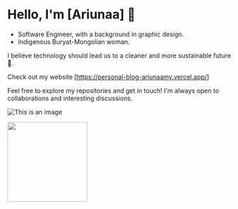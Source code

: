 # Hello, I'm [Ariunaa] 👋

- Software Engineer, with a background in graphic design.
- Indigenous Buryat-Mongolian woman.

  
I believe technology should lead us to a cleaner and more sustainable future 🌱.


 Check out my website [https://personal-blog-ariunaamy.vercel.app/]



Feel free to explore my repositories and get in touch! I'm always open to collaborations and interesting discussions.


![This is an image](https://64.media.tumblr.com/21599ecadc5de1e3e232ec49d7ff2866/tumblr_ompbhuqheK1sn231po7_400.gif)



<img height="180em" src="https://github-readme-stats.vercel.app/api?username=ariunaamy&show_icons=true&hide_border=true&&count_private=true&include_all_commits=true" />
